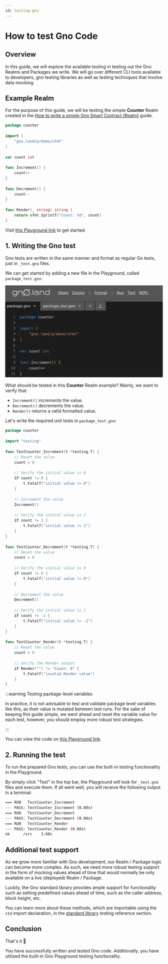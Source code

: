 ```yaml
---
id: testing-gno
---
```


# How to test Gno Code

## Overview

In this guide, we will explore the available tooling in testing out the Gno
Realms and Packages we write. We will go over different CLI tools available to
developers, gno testing libraries as well as testing techniques that involve 
data mocking.

## Example Realm

For the purpose of this guide, we will be testing the simple **Counter** Realm created in
the [How to write a simple Gno Smart Contract (Realm)](simple-contract.md) guide.

[embedmd]:# (../assets/how-to-guides/testing-gno/counter-1.gno go)
```go
package counter

import (
	"gno.land/p/demo/ufmt"
)

var count int

func Increment() {
	count++
}

func Decrement() {
	count--
}

func Render(_ string) string {
	return ufmt.Sprintf("Count: %d", count)
}
```

Visit [this Playground link](https://play.gno.land/p/XbkFKAIpLO8) to get started.

## 1. Writing the Gno test

Gno tests are written in the same manner and format as regular Go tests, just in
`_test.gno` files.

We can get started by adding a new file in the Playground, called `package_test.gno`:

![Test](../assets/how-to-guides/testing-gno/package_test.png)


What should be tested in this **Counter** Realm example?
Mainly, we want to verify that:

- `Increment()` increments the value.
- `Decrement()` decrements the value.
- `Render()` returns a valid formatted value.

Let's write the required unit tests in `package_test.gno`:

[embedmd]:# (../assets/how-to-guides/testing-gno/counter-2.gno go)
```go
package counter

import "testing"

func TestCounter_Increment(t *testing.T) {
	// Reset the value
	count = 0

	// Verify the initial value is 0
	if count != 0 {
		t.Fatalf("initial value != 0")
	}

	// Increment the value
	Increment()

	// Verify the initial value is 1
	if count != 1 {
		t.Fatalf("initial value != 1")
	}
}

func TestCounter_Decrement(t *testing.T) {
	// Reset the value
	count = 0

	// Verify the initial value is 0
	if count != 0 {
		t.Fatalf("initial value != 0")
	}

	// Decrement the value
	Decrement()

	// Verify the initial value is 1
	if count != -1 {
		t.Fatalf("initial value != -1")
	}
}

func TestCounter_Render(t *testing.T) {
	// Reset the value
	count = 0

	// Verify the Render output
	if Render("") != "Count: 0" {
		t.Fatalf("invalid Render value")
	}
}
```

:::warning Testing package-level variables

In practice, it is not advisable to test and validate package level variables 
like this, as their value is mutated between test runs. For the sake of keeping 
this guide simple, we went ahead and reset the variable value for each test,
however, you should employ more robust test strategies.

:::

You can view the code on [this Playground link](https://play.gno.land/p/A74fKPLQgQi).

## 2. Running the test

To run the prepared Gno tests, you can use the built-in testing functionality in
the Playground. 

By simply click "Test" in the top bar, the Playground will look for `_test.gno`
files and execute them. If all went well, you will receive the following output
in a terminal:

```bash
=== RUN   TestCounter_Increment
--- PASS: TestCounter_Increment (0.00s)
=== RUN   TestCounter_Decrement
--- PASS: TestCounter_Decrement (0.00s)
=== RUN   TestCounter_Render
--- PASS: TestCounter_Render (0.00s)
ok      /src    3.60s
```

## Additional test support

As we grow more familiar with Gno development, our Realm / Package logic can
become more complex. As such, we need more robust testing support in the form of
mocking values ahead of time that would normally be only available on a
live (deployed) Realm / Package.

Luckily, the Gno standard library provides ample support for functionality such
as setting predefined values ahead of time, such as the caller address, block 
height, etc. 

You can learn more about these methods, which are importable using the `std`
import declaration, in the [standard library](../reference/standard-library/std/testing.md) 
testing reference section.

## Conclusion

That's it 🎉

You have successfully written and tested Gno code. Additionally, you have 
utilized the built-in Gno Playground testing functionality.
